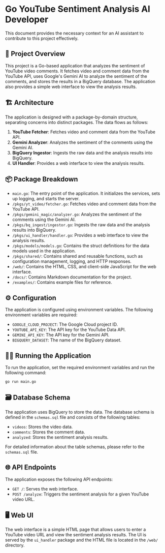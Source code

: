 # Go YouTube Sentiment Analysis AI Developer

This document provides the necessary context for an AI assistant to contribute to this project effectively.

## 🚀 Project Overview

This project is a Go-based application that analyzes the sentiment of YouTube video comments. It fetches video and comment data from the YouTube API, uses Google's Gemini AI to analyze the sentiment of the comments, and stores the results in a BigQuery database. The application also provides a simple web interface to view the analysis results.

## 🏗️ Architecture

The application is designed with a package-by-domain structure, separating concerns into distinct packages. The data flows as follows:

1.  **YouTube Fetcher**: Fetches video and comment data from the YouTube API.
2.  **Gemini Analyzer**: Analyzes the sentiment of the comments using the Gemini AI.
3.  **BigQuery Ingestor**: Ingests the raw data and the analysis results into BigQuery.
4.  **UI Handler**: Provides a web interface to view the analysis results.

## 📦 Package Breakdown

*   `main.go`: The entry point of the application. It initializes the services, sets up logging, and starts the server.
*   `/pkgs/yt_video/fetcher.go`: Fetches video and comment data from the YouTube API.
*   `/pkgs/gemini_magic/analyzer.go`: Analyzes the sentiment of the comments using the Gemini AI.
*   `/pkgs/bq_ingest/ingestor.go`: Ingests the raw data and the analysis results into BigQuery.
*   `/pkgs/ui_handler/handler.go`: Provides a web interface to view the analysis results.
*   `/pkgs/models/models.go`: Contains the struct definitions for the data models used in the application.
*   `/pkgs/shared/`: Contains shared and reusable functions, such as configuration management, logging, and HTTP responses.
*   `/web/`: Contains the HTML, CSS, and client-side JavaScript for the web interface.
*   `/docs/`: Contains Markdown documentation for the project.
*   `/examples/`: Contains example files for reference.

## ⚙️ Configuration

The application is configured using environment variables. The following environment variables are required:

*   `GOOGLE_CLOUD_PROJECT`: The Google Cloud project ID.
*   `YOUTUBE_API_KEY`: The API key for the YouTube Data API.
*   `GEMINI_API_KEY`: The API key for the Gemini API.
*   `BIGQUERY_DATASET`: The name of the BigQuery dataset.

## 🏃‍♀️ Running the Application

To run the application, set the required environment variables and run the following command:

```bash
go run main.go
```

## 🗃️ Database Schema

The application uses BigQuery to store the data. The database schema is defined in the `schemas.sql` file and consists of the following tables:

*   `videos`: Stores the video data.
*   `comments`: Stores the comment data.
*   `analyzed`: Stores the sentiment analysis results.

For detailed information about the table schemas, please refer to the `schemas.sql` file.

## 🌐 API Endpoints

The application exposes the following API endpoints:

*   `GET /`: Serves the web interface.
*   `POST /analyze`: Triggers the sentiment analysis for a given YouTube video URL.

## 🖥️ Web UI

The web interface is a simple HTML page that allows users to enter a YouTube video URL and view the sentiment analysis results. The UI is served by the `ui_handler` package and the HTML file is located in the `/web/` directory.